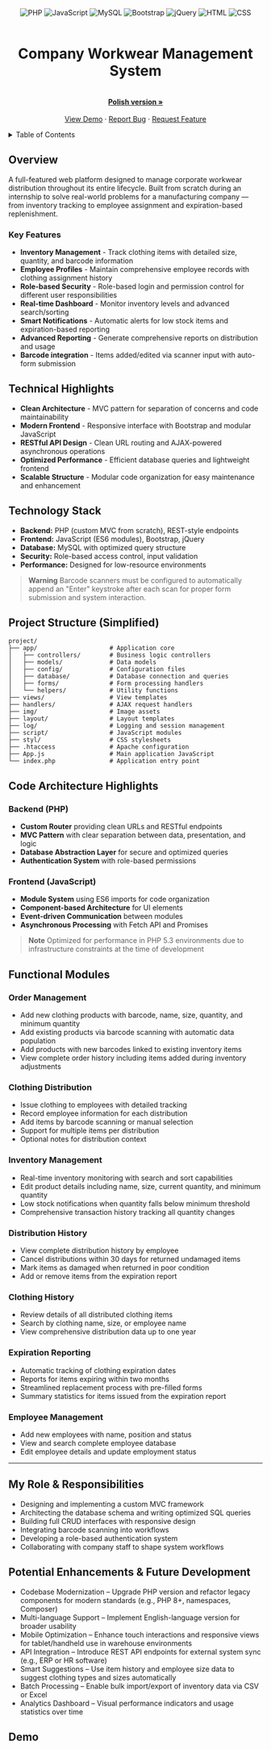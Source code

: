 <div align="center">
  <img alt="PHP" src="https://img.shields.io/badge/PHP-777BB4.svg?style=for-the-badge&logo=PHP&logoColor=white">
  <img alt="JavaScript" src="https://img.shields.io/badge/JavaScript-F7DF1E.svg?style=for-the-badge&logo=JavaScript&logoColor=black">
  <img alt="MySQL" src="https://img.shields.io/badge/MySQL-4479A1.svg?style=for-the-badge&logo=MySQL&logoColor=white">
  <img alt="Bootstrap" src="https://img.shields.io/badge/Bootstrap-7952B3.svg?style=for-the-badge&logo=Bootstrap&logoColor=white">
  <img alt="jQuery" src="https://img.shields.io/badge/jQuery-0769AD.svg?style=for-the-badge&logo=jQuery&logoColor=white">
  <img alt="HTML" src="https://img.shields.io/badge/HTML5-E34F26.svg?style=for-the-badge&logo=HTML5&logoColor=white">
  <img alt="CSS" src="https://img.shields.io/badge/CSS3-1572B6.svg?style=for-the-badge&logo=CSS3&logoColor=white">
</div>

<br />
<div align="center">
  <h1 align="center">Company Workwear Management System</h3>
  <p align="center">
    <br />
    <a href="https://github.com/othneildrew/Best-README-Template"><strong>Polish version »</strong></a>
    <br />
    <br />
    <a href="https://github.com/othneildrew/Best-README-Template">View Demo</a>
    &middot;
    <a href="https://github.com/othneildrew/Best-README-Template/issues/new?labels=bug&template=bug-report---.md">Report Bug</a>
    &middot;
    <a href="https://github.com/othneildrew/Best-README-Template/issues/new?labels=enhancement&template=feature-request---.md">Request Feature</a>
  </p>
</div>

<details>
  <summary>Table of Contents</summary>
  <ol>
    <li>
      <a href="#about-the-project">About The Project</a>
      <ul>
        <li><a href="#built-with">Built With</a></li>
      </ul>
    </li>
    <li>
      <a href="#getting-started">Getting Started</a>
      <ul>
        <li><a href="#prerequisites">Prerequisites</a></li>
        <li><a href="#installation">Installation</a></li>
      </ul>
    </li>
    <li><a href="#usage">Usage</a></li>
    <li><a href="#roadmap">Roadmap</a></li>
    <li><a href="#contributing">Contributing</a></li>
    <li><a href="#license">License</a></li>
    <li><a href="#contact">Contact</a></li>
    <li><a href="#acknowledgments">Acknowledgments</a></li>
  </ol>
</details>


##  Overview

A full-featured web platform designed to manage corporate workwear distribution throughout its entire lifecycle. Built from scratch during an internship to solve real-world problems for a manufacturing company — from inventory tracking to employee assignment and expiration-based replenishment.

###  Key Features

- **Inventory Management** - Track clothing items with detailed size, quantity, and barcode information
- **Employee Profiles** - Maintain comprehensive employee records with clothing assignment history
- **Role-based Security** - Role-based login and permission control for different user responsibilities
- **Real-time Dashboard** - Monitor inventory levels and advanced search/sorting
- **Smart Notifications** - Automatic alerts for low stock items and expiration-based reporting
- **Advanced Reporting** - Generate comprehensive reports on distribution and usage
- **Barcode integration** - Items added/edited via scanner input with auto-form submission

##  Technical Highlights

- **Clean Architecture** - MVC pattern for separation of concerns and code maintainability
- **Modern Frontend** - Responsive interface with Bootstrap and modular JavaScript
- **RESTful API Design** - Clean URL routing and AJAX-powered asynchronous operations
- **Optimized Performance** - Efficient database queries and lightweight frontend
- **Scalable Structure** - Modular code organization for easy maintenance and enhancement

##  Technology Stack

- **Backend:** PHP (custom MVC from scratch), REST-style endpoints
- **Frontend:** JavaScript (ES6 modules), Bootstrap, jQuery
- **Database:** MySQL with optimized query structure
- **Security:** Role-based access control, input validation
- **Performance:** Designed for low-resource environments

> **Warning**
> Barcode scanners must be configured to automatically append an "Enter" keystroke after each scan for proper form submission and system interaction.

##  Project Structure (Simplified)

```
project/
├── app/                    # Application core
│   ├── controllers/        # Business logic controllers
│   ├── models/             # Data models
│   ├── config/             # Configuration files
│   ├── database/           # Database connection and queries
│   ├── forms/              # Form processing handlers
│   └── helpers/            # Utility functions
├── views/                  # View templates
├── handlers/               # AJAX request handlers
├── img/                    # Image assets
├── layout/                 # Layout templates
├── log/                    # Logging and session management
├── script/                 # JavaScript modules
├── styl/                   # CSS stylesheets
├── .htaccess               # Apache configuration
├── App.js                  # Main application JavaScript
└── index.php               # Application entry point
```

##  Code Architecture Highlights

### Backend (PHP)

- **Custom Router** providing clean URLs and RESTful endpoints
- **MVC Pattern** with clear separation between data, presentation, and logic
- **Database Abstraction Layer** for secure and optimized queries
- **Authentication System** with role-based permissions

### Frontend (JavaScript)

- **Module System** using ES6 imports for code organization
- **Component-based Architecture** for UI elements
- **Event-driven Communication** between modules
- **Asynchronous Processing** with Fetch API and Promises
> **Note**
> Optimized for performance in PHP 5.3 environments due to infrastructure constraints at the time of development

##  Functional Modules

### Order Management
- Add new clothing products with barcode, name, size, quantity, and minimum quantity
- Add existing products via barcode scanning with automatic data population
- Add products with new barcodes linked to existing inventory items
- View complete order history including items added during inventory adjustments

### Clothing Distribution
- Issue clothing to employees with detailed tracking
- Record employee information for each distribution
- Add items by barcode scanning or manual selection
- Support for multiple items per distribution
- Optional notes for distribution context

### Inventory Management
- Real-time inventory monitoring with search and sort capabilities
- Edit product details including name, size, current quantity, and minimum quantity
- Low stock notifications when quantity falls below minimum threshold
- Comprehensive transaction history tracking all quantity changes

### Distribution History
- View complete distribution history by employee
- Cancel distributions within 30 days for returned undamaged items
- Mark items as damaged when returned in poor condition
- Add or remove items from the expiration report

### Clothing History
- Review details of all distributed clothing items
- Search by clothing name, size, or employee name
- View comprehensive distribution data up to one year

### Expiration Reporting
- Automatic tracking of clothing expiration dates
- Reports for items expiring within two months
- Streamlined replacement process with pre-filled forms
- Summary statistics for items issued from the expiration report

### Employee Management
- Add new employees with name, position and status
- View and search complete employee database
- Edit employee details and update employment status

---

## My Role & Responsibilities

- Designing and implementing a custom MVC framework
- Architecting the database schema and writing optimized SQL queries
- Building full CRUD interfaces with responsive design
- Integrating barcode scanning into workflows
- Developing a role-based authentication system
- Collaborating with company staff to shape system workflows

## Potential Enhancements & Future Development

- Codebase Modernization – Upgrade PHP version and refactor legacy components for modern standards (e.g., PHP 8+, namespaces, Composer)
- Multi-language Support – Implement English-language version for broader usability
- Mobile Optimization – Enhance touch interactions and responsive views for tablet/handheld use in warehouse environments
- API Integration – Introduce REST API endpoints for external system sync (e.g., ERP or HR software)
- Smart Suggestions – Use item history and employee size data to suggest clothing types and sizes automatically
- Batch Processing – Enable bulk import/export of inventory data via CSV or Excel
- Analytics Dashboard – Visual performance indicators and usage statistics over time

## Demo
